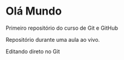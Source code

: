 # Olá Mundo
 Primeiro repositório do curso de Git e GitHub

Repositório durante uma aula ao vivo.

Editando direto no Git
